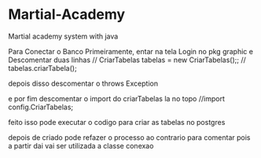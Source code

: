 # Martial-Academy
Martial academy system with java

Para Conectar o Banco Primeiramente, entar na tela Login no pkg graphic e Descomentar duas linhas
//        CriarTabelas tabelas = new CriarTabelas();;
//        tabelas.criarTabela();

depois disso descomentar o throws Exception

e por fim descomentar o import do criarTabelas la no topo
//import config.CriarTabelas;

feito isso pode executar o codigo
para criar as tabelas no postgres

depois de criado pode refazer o processo ao contrario para comentar
pois a partir dai vai ser utilizada a classe conexao
